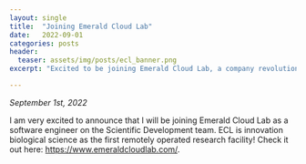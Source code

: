 ```yaml
---
layout: single
title:  "Joining Emerald Cloud Lab"
date:   2022-09-01
categories: posts
header:
  teaser: assets/img/posts/ecl_banner.png
excerpt: "Excited to be joining Emerald Cloud Lab, a company revolutionizing biological science."

---
```

*September 1st, 2022*

I am very excited to announce that I will be joining Emerald Cloud Lab as a software engineer on the Scientific Development team. ECL is innovation biological science as the first remotely operated research facility! Check it out here: https://www.emeraldcloudlab.com/. 

